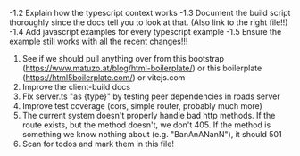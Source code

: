 
-1.2 Explain how the typescript context works
-1.3 Document the build script thoroughly since the docs tell you to look at that. (Also link to the right file!!)
-1.4 Add javascript examples for every typescript example
-1.5 Ensure the example still works with all the recent changes!!!
1. See if we should pull anything over from this bootstrap (https://www.matuzo.at/blog/html-boilerplate/) or this boilerplate (https://html5boilerplate.com/) or vitejs.com
2. Improve the client-build docs
3. Fix server.ts "as {type}" by testing peer dependencies in roads server
4. Improve test coverage (cors, simple router, probably much more)
5. The current system doesn't properly handle bad http methods. If the route exists, but the method doesn't, we don't 405. If the method is something we know nothing about (e.g. "BanAnANanN"), it should 501
6. Scan for todos and mark them in this file!
